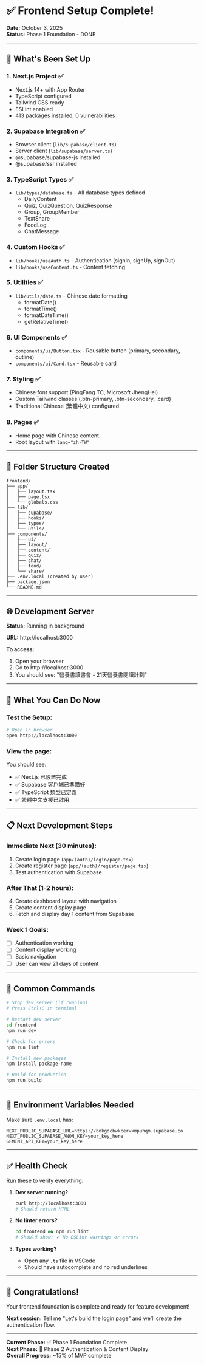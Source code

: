 # ✅ Frontend Setup Complete!

**Date:** October 3, 2025  
**Status:** Phase 1 Foundation - DONE

---

## 🎉 What's Been Set Up

### 1. Next.js Project ✅
- Next.js 14+ with App Router
- TypeScript configured
- Tailwind CSS ready
- ESLint enabled
- 413 packages installed, 0 vulnerabilities

### 2. Supabase Integration ✅
- Browser client (`lib/supabase/client.ts`)
- Server client (`lib/supabase/server.ts`)
- @supabase/supabase-js installed
- @supabase/ssr installed

### 3. TypeScript Types ✅
- `lib/types/database.ts` - All database types defined
  - DailyContent
  - Quiz, QuizQuestion, QuizResponse
  - Group, GroupMember
  - TextShare
  - FoodLog
  - ChatMessage

### 4. Custom Hooks ✅
- `lib/hooks/useAuth.ts` - Authentication (signIn, signUp, signOut)
- `lib/hooks/useContent.ts` - Content fetching

### 5. Utilities ✅
- `lib/utils/date.ts` - Chinese date formatting
  - formatDate()
  - formatTime()
  - formatDateTime()
  - getRelativeTime()

### 6. UI Components ✅
- `components/ui/Button.tsx` - Reusable button (primary, secondary, outline)
- `components/ui/Card.tsx` - Reusable card

### 7. Styling ✅
- Chinese font support (PingFang TC, Microsoft JhengHei)
- Custom Tailwind classes (.btn-primary, .btn-secondary, .card)
- Traditional Chinese (繁體中文) configured

### 8. Pages ✅
- Home page with Chinese content
- Root layout with `lang="zh-TW"`

---

## 📁 Folder Structure Created

```
frontend/
├── app/
│   ├── layout.tsx
│   ├── page.tsx
│   └── globals.css
├── lib/
│   ├── supabase/
│   ├── hooks/
│   ├── types/
│   └── utils/
├── components/
│   ├── ui/
│   ├── layout/
│   ├── content/
│   ├── quiz/
│   ├── chat/
│   ├── food/
│   └── share/
├── .env.local (created by user)
├── package.json
└── README.md
```

---

## 🌐 Development Server

**Status:** Running in background

**URL:** http://localhost:3000

**To access:**
1. Open your browser
2. Go to http://localhost:3000
3. You should see: "營養書讀書會 - 21天營養書閱讀計劃"

---

## 🎯 What You Can Do Now

### Test the Setup:
```bash
# Open in browser
open http://localhost:3000
```

### View the page:
You should see:
- ✅ Next.js 已設置完成
- ✅ Supabase 客戶端已準備好
- ✅ TypeScript 類型已定義
- ✅ 繁體中文支援已啟用

---

## 📋 Next Development Steps

### Immediate Next (30 minutes):
1. Create login page (`app/(auth)/login/page.tsx`)
2. Create register page (`app/(auth)/register/page.tsx`)
3. Test authentication with Supabase

### After That (1-2 hours):
4. Create dashboard layout with navigation
5. Create content display page
6. Fetch and display day 1 content from Supabase

### Week 1 Goals:
- [ ] Authentication working
- [ ] Content display working
- [ ] Basic navigation
- [ ] User can view 21 days of content

---

## 🔧 Common Commands

```bash
# Stop dev server (if running)
# Press Ctrl+C in terminal

# Restart dev server
cd frontend
npm run dev

# Check for errors
npm run lint

# Install new packages
npm install package-name

# Build for production
npm run build
```

---

## 📝 Environment Variables Needed

Make sure `.env.local` has:
```
NEXT_PUBLIC_SUPABASE_URL=https://bnkgdcbwkcervkmpuhqm.supabase.co
NEXT_PUBLIC_SUPABASE_ANON_KEY=your_key_here
GEMINI_API_KEY=your_key_here
```

---

## ✅ Health Check

Run these to verify everything:

1. **Dev server running?**
   ```bash
   curl http://localhost:3000
   # Should return HTML
   ```

2. **No linter errors?**
   ```bash
   cd frontend && npm run lint
   # Should show: ✔ No ESLint warnings or errors
   ```

3. **Types working?**
   - Open any `.ts` file in VSCode
   - Should have autocomplete and no red underlines

---

## 🎊 Congratulations!

Your frontend foundation is complete and ready for feature development!

**Next session:** Tell me "Let's build the login page" and we'll create the authentication flow.

---

**Current Phase:** ✅ Phase 1 Foundation Complete  
**Next Phase:** 🚀 Phase 2 Authentication & Content Display  
**Overall Progress:** ~15% of MVP complete


